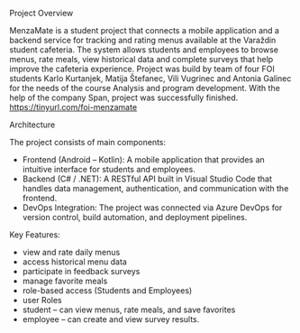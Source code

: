 Project Overview

MenzaMate is a student project that connects a mobile application and a backend service for tracking and rating menus available at the Varaždin student cafeteria. The system allows students 
and employees to browse menus, rate meals, view historical data and complete surveys that help improve the cafeteria experience. Project was build by team of four FOI students Karlo Kurtanjek, 
Matija Štefanec, Vili Vugrinec and Antonia Galinec for the needs of the course Analysis and program development. With the help of the company Span, project was successfully finished.
https://tinyurl.com/foi-menzamate


Architecture

The project consists of main components:
 - Frontend (Android – Kotlin): A mobile application that provides an intuitive interface for students and employees.
 - Backend (C# / .NET): A RESTful API built in Visual Studio Code that handles data management, authentication, and communication with the frontend.
 - DevOps Integration: The project was connected via Azure DevOps for version control, build automation, and deployment pipelines.

Key Features:
 - view and rate daily menus
 - access historical menu data
 - participate in feedback surveys
 - manage favorite meals
 - role-based access (Students and Employees)
 - user Roles
 - student – can view menus, rate meals, and save favorites
 - employee – can create and view survey results.


